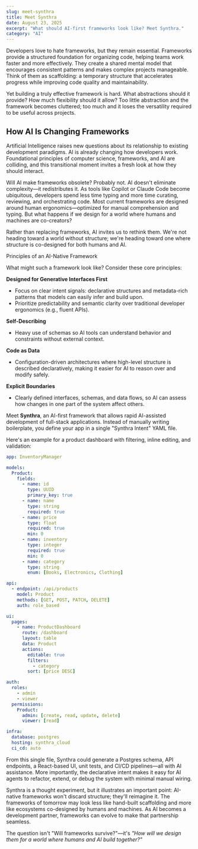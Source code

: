 ```yaml
---
slug: meet-synthra
title: Meet Synthra
date: August 23, 2025
excerpt: "What should AI-first frameworks look like? Meet Synthra."
category: "AI"
---
```


Developers love to hate frameworks, but they remain essential. Frameworks provide a structured foundation for organizing code, helping teams work faster and more effectively. They create a shared mental model that encourages consistent patterns and makes complex projects manageable. Think of them as scaffolding: a temporary structure that accelerates progress while improving code quality and maintainability.

Yet building a truly effective framework is hard. What abstractions should it provide? How much flexibility should it allow? Too little abstraction and the framework becomes cluttered; too much and it loses the versatility required to be useful across projects.

## How AI Is Changing Frameworks

Artificial Intelligence raises new questions about its relationship to existing development paradigms. AI is already changing how developers work. Foundational principles of computer science, frameworks, and AI are colliding, and this transitional moment invites a fresh look at how they should interact.

Will AI make frameworks obsolete? Probably not. AI doesn't eliminate complexity—it redistributes it. As tools like Copilot or Claude Code become ubiquitous, developers spend less time typing and more time curating, reviewing, and orchestrating code. Most current frameworks are designed around human ergonomics—optimized for manual comprehension and typing. But what happens if we design for a world where humans and machines are co-creators?

Rather than replacing frameworks, AI invites us to rethink them. We're not heading toward a world without structure; we're heading toward one where structure is co-designed for both humans and AI.

Principles of an AI-Native Framework

What might such a framework look like? Consider these core principles:

**Designed for Generative Interfaces First**

  - Focus on clear intent signals: declarative structures and metadata-rich patterns that models can easily infer and build upon.
  - Prioritize predictability and semantic clarity over traditional developer ergonomics (e.g., fluent APIs).

**Self-Describing**

  - Heavy use of schemas so AI tools can understand behavior and constraints without external context.

**Code as Data**

  - Configuration-driven architectures where high-level structure is described declaratively, making it easier for AI to reason over and modify safely.

**Explicit Boundaries**

  - Clearly defined interfaces, schemas, and data flows, so AI can assess how changes in one part of the system affect others.

Meet **Synthra**, an AI-first framework that allows rapid AI-assisted development of full-stack applications. Instead of manually writing boilerplate, you define your app in a single "Synthra Intent" YAML file.

Here's an example for a product dashboard with filtering, inline editing, and validation:

```yaml
app: InventoryManager

models:
  Product:
    fields:
      - name: id
        type: UUID
        primary_key: true
      - name: name
        type: string
        required: true
      - name: price
        type: float
        required: true
        min: 0
      - name: inventory
        type: integer
        required: true
        min: 0
      - name: category
        type: string
        enum: [Books, Electronics, Clothing]

api:
  - endpoint: /api/products
    model: Product
    methods: [GET, POST, PATCH, DELETE]
    auth: role_based

ui:
  pages:
    - name: ProductDashboard
      route: /dashboard
      layout: table
      data: Product
      actions:
        editable: true
        filters:
          - category
        sort: [price DESC]

auth:
  roles:
    - admin
    - viewer
  permissions:
    Product:
      admin: [create, read, update, delete]
      viewer: [read]

infra:
  database: postgres
  hosting: synthra_cloud
  ci_cd: auto
```

From this single file, Synthra could generate a Postgres schema, API endpoints, a React-based UI, unit tests, and CI/CD pipelines—all with AI assistance. More importantly, the declarative intent makes it easy for AI agents to refactor, extend, or debug the system with minimal manual wiring.

Synthra is a thought experiment, but it illustrates an important point: AI-native frameworks won't discard structure; they'll reimagine it. The frameworks of tomorrow may look less like hand-built scaffolding and more like ecosystems co-designed by humans and machines. As AI becomes a development partner, frameworks can evolve to make that partnership seamless.

The question isn't "Will frameworks survive?"—it's *"How will we design them for a world where humans and AI build together?"*